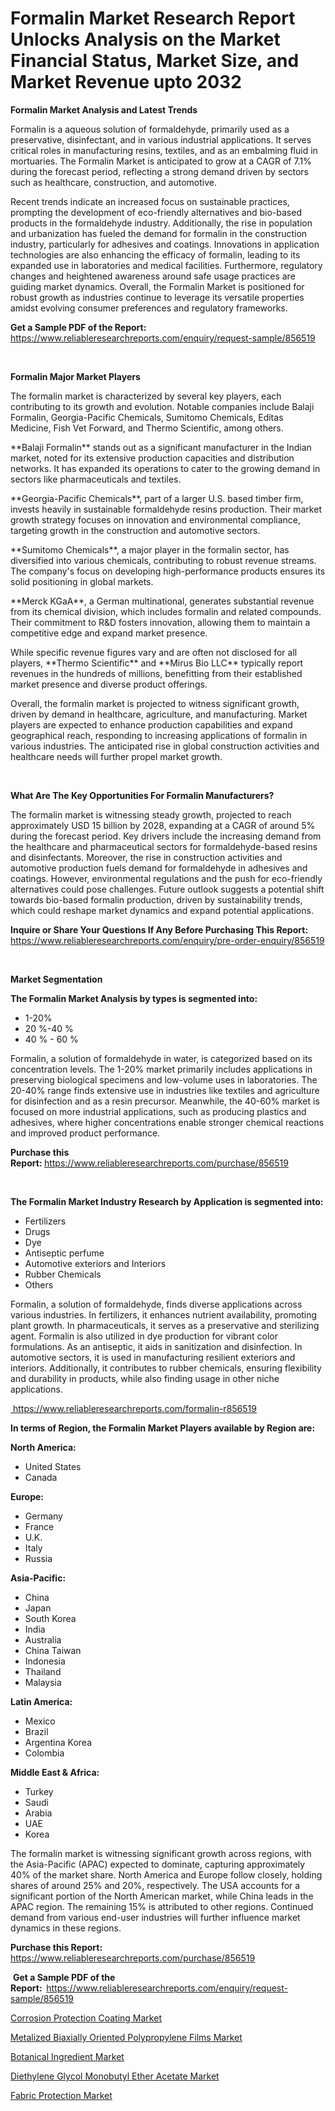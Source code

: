 <p><h1>Formalin Market Research Report Unlocks Analysis on the Market Financial Status, Market Size, and Market Revenue upto 2032</h1></p><p><strong>Formalin Market Analysis and Latest Trends</strong></p>
<p><p>Formalin is a aqueous solution of formaldehyde, primarily used as a preservative, disinfectant, and in various industrial applications. It serves critical roles in manufacturing resins, textiles, and as an embalming fluid in mortuaries. The Formalin Market is anticipated to grow at a CAGR of 7.1% during the forecast period, reflecting a strong demand driven by sectors such as healthcare, construction, and automotive.</p><p>Recent trends indicate an increased focus on sustainable practices, prompting the development of eco-friendly alternatives and bio-based products in the formaldehyde industry. Additionally, the rise in population and urbanization has fueled the demand for formalin in the construction industry, particularly for adhesives and coatings. Innovations in application technologies are also enhancing the efficacy of formalin, leading to its expanded use in laboratories and medical facilities. Furthermore, regulatory changes and heightened awareness around safe usage practices are guiding market dynamics. Overall, the Formalin Market is positioned for robust growth as industries continue to leverage its versatile properties amidst evolving consumer preferences and regulatory frameworks.</p></p>
<p><strong>Get a Sample PDF of the Report:&nbsp;</strong> <a href="https://www.reliableresearchreports.com/enquiry/request-sample/856519?utm_campaign=36&utm_medium=2&utm_source=Github&utm_content=ia&utm_term=31032025&utm_id=formalin">https://www.reliableresearchreports.com/enquiry/request-sample/856519</a></p>
<p>&nbsp;</p>
<p><strong>Formalin Major Market Players</strong></p>
<p><p>The formalin market is characterized by several key players, each contributing to its growth and evolution. Notable companies include Balaji Formalin, Georgia-Pacific Chemicals, Sumitomo Chemicals, Editas Medicine, Fish Vet Forward, and Thermo Scientific, among others.</p><p>**Balaji Formalin** stands out as a significant manufacturer in the Indian market, noted for its extensive production capacities and distribution networks. It has expanded its operations to cater to the growing demand in sectors like pharmaceuticals and textiles.</p><p>**Georgia-Pacific Chemicals**, part of a larger U.S. based timber firm, invests heavily in sustainable formaldehyde resins production. Their market growth strategy focuses on innovation and environmental compliance, targeting growth in the construction and automotive sectors.</p><p>**Sumitomo Chemicals**, a major player in the formalin sector, has diversified into various chemicals, contributing to robust revenue streams. The company's focus on developing high-performance products ensures its solid positioning in global markets.</p><p>**Merck KGaA**, a German multinational, generates substantial revenue from its chemical division, which includes formalin and related compounds. Their commitment to R&D fosters innovation, allowing them to maintain a competitive edge and expand market presence.</p><p>While specific revenue figures vary and are often not disclosed for all players, **Thermo Scientific** and **Mirus Bio LLC** typically report revenues in the hundreds of millions, benefitting from their established market presence and diverse product offerings.</p><p>Overall, the formalin market is projected to witness significant growth, driven by demand in healthcare, agriculture, and manufacturing. Market players are expected to enhance production capabilities and expand geographical reach, responding to increasing applications of formalin in various industries. The anticipated rise in global construction activities and healthcare needs will further propel market growth.</p></p>
<p>&nbsp;</p>
<p><strong>What Are The Key Opportunities For Formalin Manufacturers?</strong></p>
<p><p>The formalin market is witnessing steady growth, projected to reach approximately USD 15 billion by 2028, expanding at a CAGR of around 5% during the forecast period. Key drivers include the increasing demand from the healthcare and pharmaceutical sectors for formaldehyde-based resins and disinfectants. Moreover, the rise in construction activities and automotive production fuels demand for formaldehyde in adhesives and coatings. However, environmental regulations and the push for eco-friendly alternatives could pose challenges. Future outlook suggests a potential shift towards bio-based formalin production, driven by sustainability trends, which could reshape market dynamics and expand potential applications.</p></p>
<p><strong>Inquire or Share Your Questions If Any Before Purchasing This Report:</strong> <a href="https://www.reliableresearchreports.com/enquiry/pre-order-enquiry/856519?utm_campaign=36&utm_medium=2&utm_source=Github&utm_content=ia&utm_term=31032025&utm_id=formalin">https://www.reliableresearchreports.com/enquiry/pre-order-enquiry/856519</a></p>
<p>&nbsp;</p>
<p><strong>Market Segmentation</strong></p>
<p><strong>The Formalin Market Analysis by types is segmented into:</strong></p>
<p><ul><li>1-20%</li><li>20 %-40 %</li><li>40 % - 60 %</li></ul></p>
<p><p>Formalin, a solution of formaldehyde in water, is categorized based on its concentration levels. The 1-20% market primarily includes applications in preserving biological specimens and low-volume uses in laboratories. The 20-40% range finds extensive use in industries like textiles and agriculture for disinfection and as a resin precursor. Meanwhile, the 40-60% market is focused on more industrial applications, such as producing plastics and adhesives, where higher concentrations enable stronger chemical reactions and improved product performance.</p></p>
<p><strong>Purchase this Report:&nbsp;</strong><a href="https://www.reliableresearchreports.com/purchase/856519?utm_campaign=36&utm_medium=2&utm_source=Github&utm_content=ia&utm_term=31032025&utm_id=formalin">https://www.reliableresearchreports.com/purchase/856519</a></p>
<p>&nbsp;</p>
<p><strong>The Formalin Market Industry Research by Application is segmented into:</strong></p>
<p><ul><li>Fertilizers</li><li>Drugs</li><li>Dye</li><li>Antiseptic perfume</li><li>Automotive exteriors and Interiors</li><li>Rubber Chemicals</li><li>Others</li></ul></p>
<p><p>Formalin, a solution of formaldehyde, finds diverse applications across various industries. In fertilizers, it enhances nutrient availability, promoting plant growth. In pharmaceuticals, it serves as a preservative and sterilizing agent. Formalin is also utilized in dye production for vibrant color formulations. As an antiseptic, it aids in sanitization and disinfection. In automotive sectors, it is used in manufacturing resilient exteriors and interiors. Additionally, it contributes to rubber chemicals, ensuring flexibility and durability in products, while also finding usage in other niche applications.</p></p>
<p><a href="https://www.reliableresearchreports.com/formalin-r856519?utm_campaign=36&utm_medium=2&utm_source=Github&utm_content=ia&utm_term=31032025&utm_id=formalin">&nbsp;https://www.reliableresearchreports.com/formalin-r856519</a></p>
<p><strong>In terms of Region, the Formalin Market Players available by Region are:</strong></p>
<p>
    <p> <strong> North America: </strong>
        <ul>
            <li>United States</li>
            <li>Canada</li>
        </ul>
        </p> 
    <p> <strong> Europe: </strong>
        <ul>
            <li>Germany</li>
            <li>France</li>
            <li>U.K.</li>
            <li>Italy</li>
            <li>Russia</li>
        </ul>
        </p> 
    <p> <strong> Asia-Pacific: </strong>
        <ul>
            <li>China</li>
            <li>Japan</li>
            <li>South Korea</li>
            <li>India</li>
            <li>Australia</li>
            <li>China Taiwan</li>
            <li>Indonesia</li>
            <li>Thailand</li>
            <li>Malaysia</li>
        </ul>
        </p> 
    <p> <strong> Latin America: </strong>
        <ul>
            <li>Mexico</li>
            <li>Brazil</li>
            <li>Argentina Korea</li>
            <li>Colombia</li>
        </ul>
        </p> 
    <p> <strong> Middle East & Africa: </strong>
        <ul>
            <li>Turkey</li>
            <li>Saudi</li>
            <li>Arabia</li>
            <li>UAE</li>
            <li>Korea</li>
        </ul>
    </p>
    </p>
<p><p>The formalin market is witnessing significant growth across regions, with the Asia-Pacific (APAC) expected to dominate, capturing approximately 40% of the market share. North America and Europe follow closely, holding shares of around 25% and 20%, respectively. The USA accounts for a significant portion of the North American market, while China leads in the APAC region. The remaining 15% is attributed to other regions. Continued demand from various end-user industries will further influence market dynamics in these regions.</p></p>
<p><strong>Purchase this Report: </strong><a href="https://www.reliableresearchreports.com/purchase/856519?utm_campaign=36&utm_medium=2&utm_source=Github&utm_content=ia&utm_term=31032025&utm_id=formalin">https://www.reliableresearchreports.com/purchase/856519</a></p>
<p>&nbsp;<strong>Get a Sample PDF of the Report:&nbsp;&nbsp;</strong><a href="https://www.reliableresearchreports.com/enquiry/request-sample/856519?utm_campaign=36&utm_medium=2&utm_source=Github&utm_content=ia&utm_term=31032025&utm_id=formalin">https://www.reliableresearchreports.com/enquiry/request-sample/856519</a></p>
<p><strong></strong></p>
<p><p><a href="https://github.com/ummulmzu/Market-Research-Report-List-1/blob/main/corrosion-protection-coating-market.md?utm_campaign=36&utm_medium=2&utm_source=Github&utm_content=ia&utm_term=31032025&utm_id=formalin">Corrosion Protection Coating Market</a></p><p><a href="https://github.com/boudykodumi/Market-Research-Report-List-1/blob/main/metalized-biaxially-oriented-polypropylene-films-market.md?utm_campaign=36&utm_medium=2&utm_source=Github&utm_content=ia&utm_term=31032025&utm_id=formalin">Metalized Biaxially Oriented Polypropylene Films Market</a></p><p><a href="https://github.com/vsiljgestel/Market-Research-Report-List-1/blob/main/botanical-ingredient-market.md?utm_campaign=36&utm_medium=2&utm_source=Github&utm_content=ia&utm_term=31032025&utm_id=formalin">Botanical Ingredient Market</a></p><p><a href="https://github.com/aiamekar/Market-Research-Report-List-1/blob/main/diethylene-glycol-monobutyl-ether-acetate-market.md?utm_campaign=36&utm_medium=2&utm_source=Github&utm_content=ia&utm_term=31032025&utm_id=formalin">Diethylene Glycol Monobutyl Ether Acetate Market</a></p><p><a href="https://github.com/nwokechock6s/Market-Research-Report-List-1/blob/main/fabric-protection-market.md?utm_campaign=36&utm_medium=2&utm_source=Github&utm_content=ia&utm_term=31032025&utm_id=formalin">Fabric Protection Market</a></p></p>